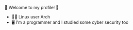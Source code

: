 🎉 Welcome to my profile! 🎉

- 👨‍💻 Linux user Arch
- 🖥 I'm a programmer and I studied some cyber security too
